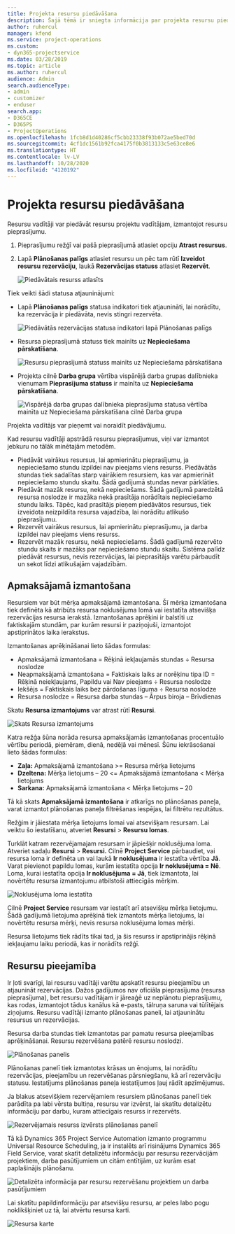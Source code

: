 ```yaml
---
title: Projekta resursu piedāvāšana
description: Šajā tēmā ir sniegta informācija par projekta resursu piedāvāšanu.
author: ruhercul
manager: kfend
ms.service: project-operations
ms.custom:
- dyn365-projectservice
ms.date: 03/28/2019
ms.topic: article
ms.author: ruhercul
audience: Admin
search.audienceType:
- admin
- customizer
- enduser
search.app:
- D365CE
- D365PS
- ProjectOperations
ms.openlocfilehash: 1fcb8d1d40286cf5cbb23338f93b072ae5bed70d
ms.sourcegitcommit: 4cf1dc1561b92fca4175f0b3813133c5e63ce8e6
ms.translationtype: HT
ms.contentlocale: lv-LV
ms.lasthandoff: 10/28/2020
ms.locfileid: "4120192"
---
```

# <a name="propose-project-resources"></a>Projekta resursu piedāvāšana

Resursu vadītāji var piedāvāt resursu projektu vadītājam, izmantojot resursu pieprasījumu.

1. Pieprasījumu režģī vai pašā pieprasījumā atlasiet opciju **Atrast resursus**.
2. Lapā **Plānošanas palīgs** atlasiet resursu un pēc tam rūtī **Izveidot resursu rezervāciju**, laukā **Rezervācijas statuss** atlasiet **Rezervēt**.

    ![Piedāvātais resurss atlasīts](media/Resource-Management-image62.png)

Tiek veikti šādi statusa atjauninājumi:

- Lapā **Plānošanas palīgs** statusa indikatori tiek atjaunināti, lai norādītu, ka rezervācija ir piedāvāta, nevis stingri rezervēta.

    ![Piedāvātās rezervācijas statusa indikatori lapā Plānošanas palīgs](media/Resource-Management-image63.png)

- Resursa pieprasījumā statuss tiek mainīts uz **Nepieciešama pārskatīšana**.

    ![Resursu pieprasījumā statuss mainīts uz Nepieciešama pārskatīšana](media/Resource-Management-image64.png)

- Projekta cilnē **Darba grupa** vērtība vispārējā darba grupas dalībnieka vienumam **Pieprasījuma statuss** ir mainīta uz **Nepieciešama pārskatīšana**.

    ![Vispārējā darba grupas dalībnieka pieprasījuma statusa vērtība mainīta uz Nepieciešama pārskatīšana cilnē Darba grupa](media/Resource-Management-image48.png)

Projekta vadītājs var pieņemt vai noraidīt piedāvājumu.

Kad resursu vadītāji apstrādā resursu pieprasījumus, viņi var izmantot jebkuru no tālāk minētajām metodēm.

- Piedāvāt vairākus resursus, lai apmierinātu pieprasījumu, ja nepieciešamo stundu izpildei nav pieejams viens resurss. Piedāvātās stundas tiek sadalītas starp vairākiem resursiem, kas var apmierināt nepieciešamo stundu skaitu. Šādā gadījumā stundas nevar pārklāties.
- Piedāvāt mazāk resursu, nekā nepieciešams. Šādā gadījumā paredzētā resursa noslodze ir mazāka nekā prasītāja norādītais nepieciešamo stundu laiks. Tāpēc, kad prasītājs pieņem piedāvātos resursus, tiek izveidota neizpildīta resursa vajadzība, lai norādītu atlikušo pieprasījumu.
- Rezervēt vairākus resursus, lai apmierinātu pieprasījumu, ja darba izpildei nav pieejams viens resurss.
- Rezervēt mazāk resursu, nekā nepieciešams. Šādā gadījumā rezervēto stundu skaits ir mazāks par nepieciešamo stundu skaitu. Sistēma palīdz piedāvāt resursus, nevis rezervācijas, lai pieprasītājs varētu pārbaudīt un sekot līdzi atlikušajām vajadzībām.

## <a name="billable-utilization"></a>Apmaksājamā izmantošana

Resursiem var būt mērķa apmaksājamā izmantošana. Šī mērķa izmantošana tiek definēta kā atribūts resursa noklusējuma lomā vai iestatīta atsevišķa rezervācijas resursa ierakstā. Izmantošanas aprēķini ir balstīti uz faktiskajām stundām, par kurām resursi ir paziņojuši, izmantojot apstiprinātos laika ierakstus.

Izmantošanas aprēķināšanai lieto šādas formulas:

- Apmaksājamā izmantošana = Rēķinā iekļaujamās stundas ÷ Resursa noslodze
- Neapmaksājamā izmantošana = Faktiskais laiks ar norēķinu tipa ID = Rēķinā neiekļaujams, Papildu vai Nav pieejams ÷ Resursa noslodze
- Iekšējs = Faktiskais laiks bez pārdošanas līguma ÷ Resursa noslodze
- Resursa noslodze = Resursa darba stundas – Ārpus biroja – Brīvdienas

Skatu **Resursa izmantojums** var atrast rūtī **Resursi**.

![Skats Resursa izmantojums](media/Resource-Management-image65.png)

Katra režģa šūna norāda resursa apmaksājamās izmantošanas procentuālo vērtību periodā, piemēram, dienā, nedēļā vai mēnesī. Šūnu iekrāsošanai lieto šādas formulas:

- **Zaļa:** Apmaksājamā izmantošana \>= Resursa mērķa lietojums
- **Dzeltena:** Mērķa lietojums – 20 \<= Apmaksājamā izmantošana \< Mērķa lietojums
- **Sarkana:** Apmaksājamā izmantošana \< Mērķa lietojums – 20

Tā kā skats **Apmaksājamā izmantošana** ir atkarīgs no plānošanas paneļa, varat izmantot plānošanas paneļa filtrēšanas iespējas, lai filtrētu rezultātus.

Režģim ir jāiestata mērķa lietojums lomai vai atsevišķam resursam. Lai veiktu šo iestatīšanu, atveriet **Resursi** \> **Resursu lomas**.

Turklāt katram rezervējamajam resursam ir jāpiešķir noklusējuma loma. Atveriet sadaļu **Resursi** \> **Resursi.** Cilnē **Project Service** pārbaudiet, vai resursa loma ir definēta un vai laukā **Ir noklusējuma** ir iestatīta vērtība **Jā**. Varat pievienot papildu lomas, kurām iestatīta opcija **Ir noklusējuma = Nē**. Loma, kurai iestatīta opcija **Ir noklusējuma = Jā**, tiek izmantota, lai novērtētu resursa izmantojumu atbilstoši attiecīgās mērķim.

![Noklusējuma loma iestatīta](media/Resource-Management-image67.png)

Cilnē **Project Service** resursam var iestatīt arī atsevišķu mērķa lietojumu. Šādā gadījumā lietojuma aprēķinā tiek izmantots mērķa lietojums, lai novērtētu resursa mērķi, nevis resursa noklusējuma lomas mērķi.

Resursa lietojums tiek rādīts tikai tad, ja šis resurss ir apstiprinājis rēķinā iekļaujamu laiku periodā, kas ir norādīts režģī.

## <a name="resource-availability"></a>Resursu pieejamība

Ir ļoti svarīgi, lai resursu vadītāji varētu apskatīt resursu pieejamību un atjaunināt rezervācijas. Dažos gadījumos nav oficiāla pieprasījuma (resursa pieprasījuma), bet resursu vadītājam ir jāreaģē uz neplānotu pieprasījumu, kas rodas, izmantojot tādus kanālus kā e-pasts, tālruņa saruna vai tūlītējais ziņojums. Resursu vadītāji izmanto plānošanas paneli, lai atjauninātu resursus un rezervācijas.

Resursa darba stundas tiek izmantotas par pamatu resursa pieejamības aprēķināšanai. Resursu rezervēšana patērē resursu noslodzi.

![Plānošanas panelis](media/Resource-Management-image68.png)

Plānošanas panelī tiek izmantotas krāsas un ēnojums, lai norādītu rezervācijas, pieejamību un rezervēšanas pārsniegšanu, kā arī rezervāciju statusu. Iestatījums plānošanas paneļa iestatījumos ļauj rādīt apzīmējumus.

Ja blakus atsevišķiem rezervējamiem resursiem plānošanas panelī tiek parādīta pa labi vērsta bultiņa, resursu var izvērst, lai skatītu detalizētu informāciju par darbu, kuram attiecīgais resurss ir rezervēts.

![Rezervējamais resurss izvērsts plānošanas panelī](media/Resource-Management-image69.png)

Tā kā Dynamics 365 Project Service Automation izmanto programmu Universal Resource Scheduling, ja ir instalēts arī risinājums Dynamics 365 Field Service, varat skatīt detalizētu informāciju par resursu rezervācijām projektiem, darba pasūtījumiem un citām entītijām, uz kurām esat paplašinājis plānošanu.

![Detalizēta informācija par resursu rezervēšanu projektiem un darba pasūtījumiem](media/Resource-Management-image70.png)

Lai skatītu papildinformāciju par atsevišķu resursu, ar peles labo pogu noklikšķiniet uz tā, lai atvērtu resursa karti.

![Resursa karte](media/Resource-Management-image71.png)
